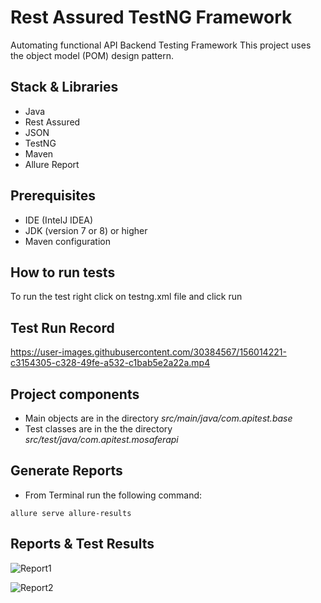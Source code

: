 # Rest Assured TestNG Framework
Automating functional API Backend Testing Framework This project uses the object model (POM) design pattern.

## Stack & Libraries
- Java
- Rest Assured
- JSON
- TestNG
- Maven
- Allure Report 

## Prerequisites
- IDE (IntelJ IDEA)
- JDK (version 7 or 8) or higher
- Maven configuration


## How to run tests

To run the test right click on testng.xml file and click run

## Test Run Record




https://user-images.githubusercontent.com/30384567/156014221-c3154305-c328-49fe-a532-c1bab5e2a22a.mp4





## Project components
- Main objects are in the directory *src/main/java/com.apitest.base*
- Test classes are in the the directory *src/test/java/com.apitest.mosaferapi*
  
## Generate Reports
- From Terminal run the following command:

```
allure serve allure-results
```

## Reports & Test Results
  
  
![Report1](https://user-images.githubusercontent.com/30384567/154980984-84cb3ae4-9d27-44ab-932a-4d6ff36df827.png)
  
![Report2](https://user-images.githubusercontent.com/30384567/154981017-3d6820fc-54a2-4c8b-abcd-aefe09b2cd4d.png)

